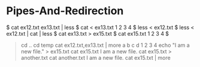 # Pipes-And-Redirection
$ cat ex12.txt ex13.txt | less
$ cat < ex13.txt
1
2
3
4
$ less < ex12.txt
$ less < ex12.txt | cat | less
$ cat ex13.txt > ex15.txt
$ cat ex15.txt
1
2
3
4
$


> cd ..
> cd temp
> cat ex12.txt,ex13.txt | more
a
b
c
d
1
2
3
4
> echo "I am a new file." > ex15.txt
> cat ex15.txt
I am a new file.
> cat ex15.txt > another.txt
> cat another.txt
I am a new file.
> cat ex15.txt | more
